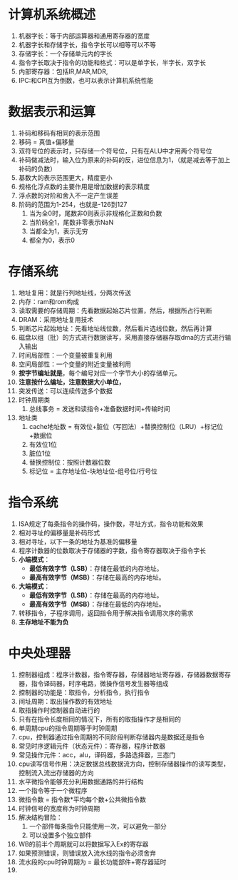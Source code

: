 # 计算机系统概述

1. 机器字长：等于内部运算器和通用寄存器的宽度
2. 机器字长和存储字长，指令字长可以相等可以不等
3. 存储字长：一个存储单元内的字长
4. 指令字长取决于指令的功能和格式：可以是单字长，半字长，双字长
5. 内部寄存器：包括IR,MAR,MDR,
6. IPC:和CPI互为倒数，也可以表示计算机系统性能

# 数据表示和运算

1. 补码和移码有相同的表示范围
2. 移码 = 真值+偏移量
3. 双符号位的表示时，只存储一个符号位，只有在ALU中才用两个符号位
4. 补码做减法时，输入位为原来的补码的反，进位信息为1，（就是减去等于加上补码的负数）
5. 基数大的表示范围更大，精度更小
6. 规格化浮点数的主要作用是增加数据的表示精度
7. 浮点数的对阶和舍入不一定产生误差
8. 阶码的范围为1-254，也就是-126到127
   1. 当为全0时，尾数非0则表示非规格化正数和负数
   2. 当阶码全1，尾数非零表示NaN
   3. 当都全为1，表示无穷
   4. 都全为0，表示0

# 存储系统

1. 地址复用：就是行列地址线，分两次传送
2. 内存：ram和rom构成
3. 读取需要的存储周期：先看数据起始芯片位置，然后，根据所占行判断
4. DRAM：采用地址复用技术
5. 判断芯片起始地址：先看地址线位数，然后看片选线位数，然后再计算
6. 磁盘以组（批）的方式进行数据读写，采用直接存储器存取dma的方式进行输入输出
7. 时间局部性：一个变量被重复利用
8. 空间局部性：一个变量的附近变量被利用
9. **按字节编址就是**，每个编号对应一个字节大小的存储单元。
10. **注意按什么编址，注意数据大小单位，**
11. 突发传送：可以连续传送多个数据
12. 时钟周期类
    1. 总线事务 = 发送和读指令+准备数据时间+传输时间
13. 地址类
    1. cache地址数 = 有效位+脏位（写回法）+替换控制位（LRU）+标记位+数据位
    2. 有效位1位
    3. 脏位1位
    4. 替换控制位：按照计数器位数
    5. 标记位 = 主存地址位-块地址位-组号位/行号位

# 指令系统

1. ISA规定了每条指令的操作码，操作数，寻址方式，指令功能和效果
2. 相对寻址的偏移量是补码形式
3. 相对寻址，以下一条的地址为基准的偏移量
4. 程序计数器的位数取决于存储器的字数，指令寄存器取决于指令字长
5. **小端模式**：
   - **最低有效字节（LSB）**：存储在最低的内存地址。
   - **最高有效字节（MSB）**：存储在最高的内存地址。
6. **大端模式**：
   - **最低有效字节（LSB）**：存储在最高的内存地址。
   - **最高有效字节（MSB）**：存储在最低的内存地址。
7. 转移指令，子程序调用，返回指令用于解决指令调用次序的需求
8. **主存地址不能为负**

# 中央处理器

1. 控制器组成：程序计数器，指令寄存器，存储器地址寄存器，存储器数据寄存器，指令译码器，时序电路，微操作信号发生器等组成
2. 控制器的功能是：取指令，分析指令，执行指令
3. 间址周期：取出操作数的有效地址
4. 取指操作时控制器自动进行的
5. 只有在指令长度相同的情况下，所有的取指操作才是相同的
6. 单周期cpu的指令周期等于时钟周期
7. cpu，控制器通过指令周期的不同阶段判断存储器内是数据还是指令
8. 常见时序逻辑元件（状态元件）：寄存器，程序计数器
9. 常见操作元件：acc，alu，译码器，多路选择器，三态门
10. cpu读写信号作用：决定数据总线数据流方向，控制存储器操作的读写类型，控制流入流出存储器的方向
11. 水平微指令能够充分利用数据通路的并行结构
12. 一个指令等于一个微程序
13. 微指令数 = 指令数*平均每个数+公共微指令数
14. 时钟信号的宽度称为时钟周期
15. 解决结构冒险：
    1. 一个部件每条指令只能使用一次，可以避免一部分
    2. 可以设置多个独立部件
16. WB的前半个周期就可以将数据写入Ex的寄存器
17. 如果预测错误，则错误放入流水线的指令必须舍弃
18. 流水段的cpu时钟周期为 = 最长功能部件+寄存器延时
19. 
